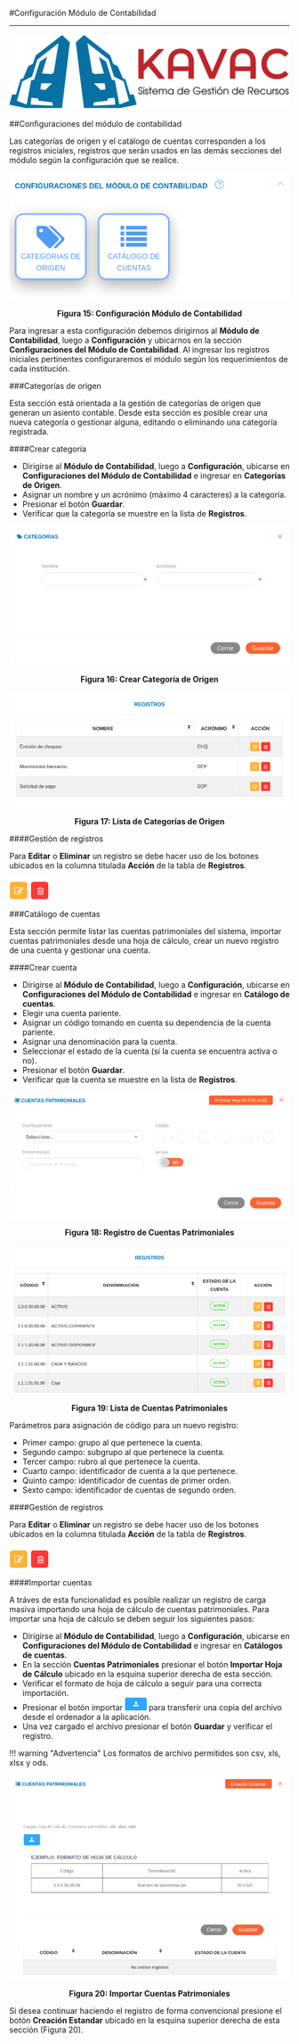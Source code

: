 #Configuración Módulo de Contabilidad
*************************************

![Screenshot](../img/logokavac.png#imagen)

##Configuraciones del módulo de contabilidad

Las categorías de origen y el catálogo de cuentas corresponden a los registros iniciales, registros que serán usados en las demás secciones del módulo según la configuración que se realice. 

![Screenshot](../img/figure_15.png)<div style="text-align: center;font-weight: bold">Figura 15: Configuración Módulo de Contabilidad</div>

Para ingresar a esta configuración debemos dirigirnos al **Módulo de Contabilidad**, luego a **Configuración** y ubicarnos en la sección **Configuraciones del Módulo de Contabilidad**.  Al ingresar los registros iniciales pertinentes configuraremos el módulo según los requerimientos de cada institución.  

###Categorías de origen 

Esta sección está orientada a la gestión de categorías de origen que generan un asiento contable.  Desde esta sección es posible crear una nueva categoría o gestionar alguna, editando o eliminando una categoría registrada.

####Crear categoría 

- Dirigirse al **Módulo de Contabilidad**, luego a **Configuración**, ubicarse en **Configuraciones del Módulo de Contabilidad** e ingresar en **Categorías de Origen**.
- Asignar un nombre y un acrónimo (máximo 4 caracteres) a la categoría.
- Presionar el botón **Guardar**.
- Verificar que la categoría se muestre en la lista de **Registros**. 

![Screenshot](../img/figure_16.png)<div style="text-align: center;font-weight: bold">Figura 16: Crear Categoría de Origen</div>

![Screenshot](../img/figure_17.png)<div style="text-align: center;font-weight: bold">Figura 17: Lista de Categorías de Origen</div>


####Gestión de registros 

Para **Editar** o **Eliminar** un registro se debe hacer uso de los botones ubicados en la columna titulada **Acción** de la tabla de **Registros**.

![Screenshot](../img/manage_1.png#imagen)


###Catálogo de cuentas

Esta sección permite listar las cuentas patrimoniales del sistema, importar cuentas patrimoniales desde una hoja de cálculo, crear un nuevo registro de una cuenta y gestionar una cuenta. 

####Crear cuenta

- Dirigirse al **Módulo de Contabilidad**, luego a **Configuración**, ubicarse en **Configuraciones del Módulo de Contabilidad** e ingresar en **Catálogo de cuentas**.
- Elegir una cuenta pariente.
- Asignar un código tomando en cuenta su dependencia de la cuenta pariente. 
- Asignar una denominación para la cuenta. 
- Seleccionar el estado de la cuenta (si la cuenta se encuentra activa o no).
- Presionar el botón **Guardar**.
- Verificar que la cuenta se muestre en la lista de **Registros**.


![Screenshot](../img/figure_18.png)<div style="text-align: center;font-weight: bold">Figura 18: Registro de Cuentas Patrimoniales</div>

![Screenshot](../img/figure_19.png)<div style="text-align: center;font-weight: bold">Figura 19: Lista de Cuentas Patrimoniales</div>

Parámetros para asignación de código para un nuevo registro:

- Primer campo: grupo al que pertenece la cuenta.
- Segundo campo: subgrupo al que pertenece la cuenta. 
- Tercer campo: rubro al que pertenece la cuenta. 
- Cuarto campo: identificador de cuenta a la que pertenece.
- Quinto campo: identificador de cuentas de primer orden. 
- Sexto campo: identificador de cuentas de segundo orden.

####Gestión de registros 

Para **Editar** o **Eliminar** un registro se debe hacer uso de los botones ubicados en la columna titulada **Acción** de la tabla de **Registros**.

![Screenshot](../img/manage_1.png#imagen)

####Importar cuentas 


A tráves de esta funcionalidad es posible realizar un registro de carga masiva importando una hoja de cálculo de cuentas patrimoniales.	Para importar una hoja de cálculo se deben seguir los siguientes pasos:

- Dirigirse al **Módulo de Contabilidad**, luego a **Configuración**, ubicarse en **Configuraciones del Módulo de Contabilidad** e ingresar en **Catálogos de cuentas**.
- En la sección **Cuentas Patrimoniales** presionar el botón **Importar Hoja de Cálculo** ubicado en la esquina superior derecha de esta sección.
- Verificar el formato de hoja de cálculo a seguir para una correcta importación.
- Presionar el botón importar ![Screenshot](../img/import.png#imagen) para transferir una copia del archivo desde el ordenador a la aplicación.  
- Una vez cargado el archivo presionar el botón **Guardar** y verificar el registro.

!!! warning "Advertencia"
	Los formatos de archivo permitidos son csv, xls, xlsx y ods.

![Screenshot](../img/figure_20.png)<div style="text-align: center;font-weight: bold">Figura 20: Importar Cuentas Patrimoniales</div>

Si desea continuar haciendo el registro de forma convencional presione el botón **Creación Estandar** ubicado en la esquina superior derecha de esta sección (Figura 20).


